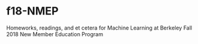 # f18-NMEP
Homeworks, readings, and et cetera for Machine Learning at Berkeley Fall 2018 New Member Education Program 
